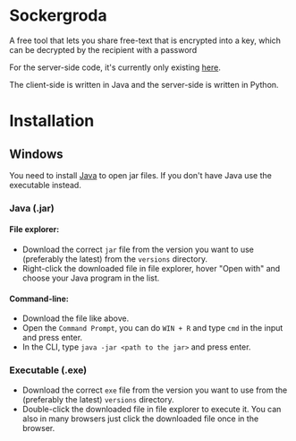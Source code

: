 # Sockergroda
A free tool that lets you share free-text that is encrypted into a key, which can be decrypted by the recipient with a password

For the server-side code, it's currently only existing [here](https://repl.it/@sockergrodaapi/api).

The client-side is written in Java and the server-side is written in Python.

# Installation
## Windows
You need to install [Java](https://www.java.com) to open jar files. If you don't have Java use the executable instead.

### Java (.jar)
#### File explorer:
* Download the correct `jar` file from the version you want to use (preferably the latest) from the `versions` directory.
* Right-click the downloaded file in file explorer, hover "Open with" and choose your Java program in the list.
#### Command-line:
* Download the file like above.
* Open the `Command Prompt`, you can do `WIN + R` and type `cmd` in the input and press enter.
* In the CLI, type `java -jar <path to the jar>` and press enter.

### Executable (.exe)
* Download the correct `exe` file from the version you want to use from the (preferably the latest) `versions` directory.
* Double-click the downloaded file in file explorer to execute it. You can also in many browsers just click the downloaded file once in the browser.
